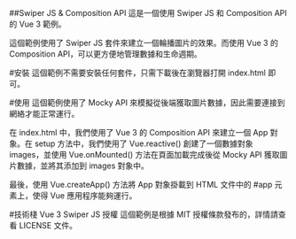 ##Swiper JS & Composition API
這是一個使用 Swiper JS 和 Composition API 的 Vue 3 範例。

這個範例使用了 Swiper JS 套件來建立一個輪播圖片的效果。而使用 Vue 3 的 Composition API，可以更方便地管理數據和生命週期。

#安裝
這個範例不需要安裝任何套件，只需下載後在瀏覽器打開 index.html 即可。

#使用
這個範例使用了 Mocky API 來模擬從後端獲取圖片數據，因此需要連接到網絡才能正常運行。

在 index.html 中，我們使用了 Vue 3 的 Composition API 來建立一個 App 對象。在 setup 方法中，我們使用了 Vue.reactive() 創建了一個數據對象 images，並使用 Vue.onMounted() 方法在頁面加載完成後從 Mocky API 獲取圖片數據，並將其添加到 images 對象中。

最後，使用 Vue.createApp() 方法將 App 對象掛載到 HTML 文件中的 #app 元素上，使得 Vue 應用程序能夠運行。

#技術棧
Vue 3
Swiper JS
授權
這個範例是根據 MIT 授權條款發布的，詳情請查看 LICENSE 文件。